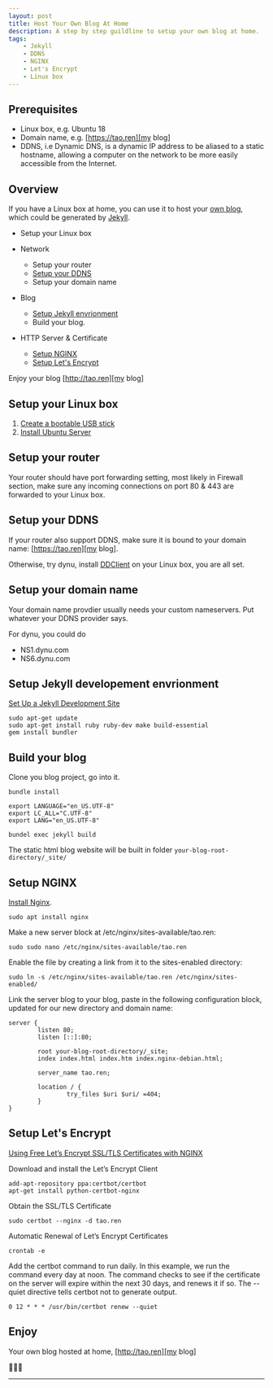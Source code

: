 ```yaml
---
layout: post
title: Host Your Own Blog At Home
description: A step by step guildline to setup your own blog at home.
tags: 
    - Jekyll
    - DDNS
    - NGINX
    - Let's Encrypt
    - Linux box
---
```


## Prerequisites

* Linux box, e.g. Ubuntu 18
* Domain name, e.g. [https://tao.ren][my blog]
* DDNS, i.e Dynamic DNS, is a dynamic IP address to be aliased to a static hostname, allowing a computer on the network to be more easily accessible from the Internet.



## Overview

If you have a Linux box at home, you can use it to host your [own blog][my blog], which could be generated by [Jekyll][jekyll offical].

* Setup your Linux box

* Network
  * Setup your router
  * [Setup your DDNS][ddns client]
  * Setup your domain name

* Blog
  * [Setup Jekyll envrionment][setup jekyll]
  * Build your blog.

* HTTP Server & Certificate
  * [Setup NGINX][install nginx]
  * [Setup Let's Encrypt][let's encrypt with nginx]

Enjoy your blog [http://tao.ren][my blog]

## Setup your Linux box

1. [Create a bootable USB stick](https://tutorials.ubuntu.com/tutorial/tutorial-create-a-usb-stick-on-ubuntu#0)
1. [Install Ubuntu Server](https://tutorials.ubuntu.com/tutorial/tutorial-install-ubuntu-server#0)

## Setup your router

Your router should have port forwarding setting, most likely in Firewall section, make sure any incoming connections on port 80 & 443 are forwarded to your Linux box.


## Setup your DDNS

If your router also support DDNS, make sure it is bound to your domain name: [https://tao.ren][my blog].

Otherwise, try dynu, install [DDClient][ddns client] on your Linux box, you are all set.


## Setup your domain name

Your domain name provdier usually needs your custom nameservers. Put whatever your DDNS provider says. 

For dynu, you could do 
- NS1.dynu.com
- NS6.dynu.com

## Setup Jekyll developement envrionment

[Set Up a Jekyll Development Site][setup jekyll]
```shell
sudo apt-get update
sudo apt-get install ruby ruby-dev make build-essential
gem install bundler
```

## Build your blog

Clone you blog project, go into it.

```shell
bundle install

export LANGUAGE="en_US.UTF-8"
export LC_ALL="C.UTF-8"
export LANG="en_US.UTF-8"

bundel exec jekyll build

```
The static html blog website will be built in folder `your-blog-root-directory/_site/`



## Setup NGINX

[Install Nginx][install nginx].

```shell
sudo apt install nginx
```

Make a new server block at /etc/nginx/sites-available/tao.ren:
```shell
sudo sudo nano /etc/nginx/sites-available/tao.ren
```

Enable the file by creating a link from it to the sites-enabled directory:

```shell
sudo ln -s /etc/nginx/sites-available/tao.ren /etc/nginx/sites-enabled/
```

Link the server blog to your blog, paste in the following configuration block, updated for our new directory and domain name:
```
server {
        listen 80;
        listen [::]:80;

        root your-blog-root-directory/_site;
        index index.html index.htm index.nginx-debian.html;

        server_name tao.ren;

        location / {
                try_files $uri $uri/ =404;
        }
}
```


## Setup Let's Encrypt

[Using Free Let’s Encrypt SSL/TLS Certificates with NGINX][let's encrypt with nginx]

Download and install the Let’s Encrypt Client
```shell
add-apt-repository ppa:certbot/certbot
apt-get install python-certbot-nginx
```

Obtain the SSL/TLS Certificate
```shell
sudo certbot --nginx -d tao.ren
```

Automatic Renewal of Let’s Encrypt Certificates
```shell
crontab -e
```

Add the certbot command to run daily. In this example, we run the command every day at noon. The command checks to see if the certificate on the server will expire within the next 30 days, and renews it if so. The --quiet directive tells certbot not to generate output.
```
0 12 * * * /usr/bin/certbot renew --quiet
```


## Enjoy

Your own blog hosted at home, [http://tao.ren][my blog]

🍻🍻🍻



------



[let's encrypt with nginx]: https://www.nginx.com/blog/using-free-ssltls-certificates-from-lets-encrypt-with-nginx/
[my blog]: https://touren.me
[jekyll offical]: https://jekyllrb.com/
[install nginx]: https://www.digitalocean.com/community/tutorials/how-to-install-nginx-on-ubuntu-18-04-quickstart

[setup jekyll]: https://www.digitalocean.com/community/tutorials/how-to-set-up-a-jekyll-development-site-on-ubuntu-16-04

[ddns client]: https://www.dynu.com/DynamicDNS/IPUpdateClient/DDClient